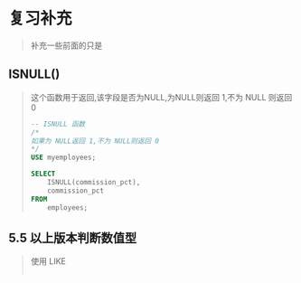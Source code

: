 # 复习补充

>   补充一些前面的只是

## ISNULL()

>   这个函数用于返回,该字段是否为NULL,为NULL则返回 1,不为 NULL 则返回 0
>
>   ```sql
>   -- ISNULL 函数
>   /*
>   如果为 NULL返回 1,不为 NULL则返回 0
>   */
>   USE myemployees;
>   
>   SELECT
>   	ISNULL(commission_pct),
>   	commission_pct
>   FROM
>   	employees;
>   ```

## 5.5 以上版本判断数值型

>   使用 LIKE
>
>   ```sql
>   
>   ```
>
>   